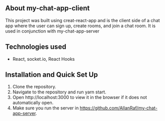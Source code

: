 ## About my-chat-app-client

This project was built using creat-react-app and is the client side of a chat app where the user can sign up, create rooms, and join a chat room. It is used in conjunction with my-chat-app-server

## Technologies used

- React, socket.io, React Hooks

## Installation and Quick Set Up

1. Clone the repository.
2. Navigate to the repository and run yarn start.
3. Open http://localhost:3000 to view it in the browser if it does not automatically open.
4. Make sure you run the server in https://github.com/AllanRaf/my-chat-app-server.
